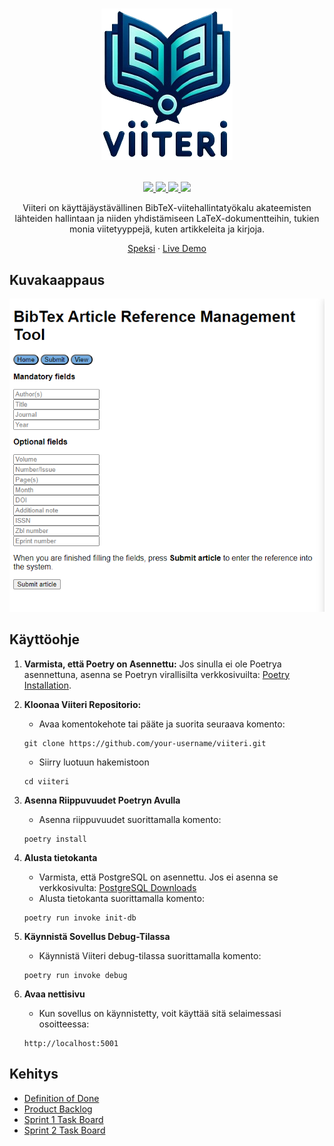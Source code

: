 

# <p align="center"><img src="./docs/assets/logo.png"></p>

<p align="center">
    <a href="https://github.com/3nd3r1/ohtu-miniprojekti/actions/workflows/main.yml" alt="Continuous Integration">
        <img src="https://github.com/3nd3r1/ohtu-miniprojekti/actions/workflows/main.yml/badge.svg"/>
    </a>
    <a href="https://codecov.io/gh/3nd3r1/ohtu-miniprojekti" alt="Codecov">
        <img src="https://codecov.io/gh/3nd3r1/ohtu-miniprojekti/graph/badge.svg?token=LB9DOS5ALB"/>
    </a>
    <a href="https://github.com/3nd3r1/ohtu-miniprojekti/blob/main/LICENSE" alt="License">
        <img src="https://img.shields.io/github/license/3nd3r1/ohtu-miniprojekti"/>
    </a>
    <a href="https://github.com/3nd3r1/ohtu-miniprojekti/releases/latest" alt="Release">
        <img src="https://img.shields.io/github/v/release/3nd3r1/ohtu-miniprojekti"/>
    </a>
    
</p>

<p align="center">
Viiteri on käyttäjäystävällinen BibTeX-viitehallintatyökalu akateemisten lähteiden hallintaan ja niiden yhdistämiseen LaTeX-dokumentteihin, tukien monia viitetyyppejä, kuten artikkeleita ja kirjoja.
</p>
<p align="center">
    <a href="https://ohjelmistotuotanto-hy.github.io/speksi/">Speksi</a>
    ·
    <a href="https://viiteri.onrender.com/">Live Demo</a>
</p>

## Kuvakaappaus

![Preview](./docs/assets/preview.png)

## Käyttöohje

1. **Varmista, että Poetry on Asennettu:**
   Jos sinulla ei ole Poetrya asennettuna, asenna se Poetryn virallisilta verkkosivuilta: [Poetry Installation](https://python-poetry.org/docs/).

2. **Kloonaa Viiteri Repositorio:**
   - Avaa komentokehote tai pääte ja suorita seuraava komento:
   ```
   git clone https://github.com/your-username/viiteri.git
   ```
   - Siirry luotuun hakemistoon
   ```
   cd viiteri
   ```
3. **Asenna Riippuvuudet Poetryn Avulla**
    - Asenna riippuvuudet suorittamalla komento:
    ```
    poetry install
    ```
4. **Alusta tietokanta**
    - Varmista, että PostgreSQL on asennettu. Jos ei asenna se verkkosivulta: [PostgreSQL Downloads](https://www.postgresql.org/download/)
    - Alusta tietokanta suorittamalla komento:
    ```
    poetry run invoke init-db
    ```
5. **Käynnistä Sovellus Debug-Tilassa**
    - Käynnistä Viiteri debug-tilassa suorittamalla komento:
    ```
    poetry run invoke debug
    ```
6. **Avaa nettisivu**
    - Kun sovellus on käynnistetty, voit käyttää sitä selaimessasi osoitteessa:
    ```
    http://localhost:5001
    ```



## Kehitys

-   [Definition of Done](./docs/definition_of_done.md)
-   [Product Backlog](https://github.com/users/3nd3r1/projects/2/views/1)
-   [Sprint 1 Task Board](https://github.com/users/3nd3r1/projects/1/views/1)
-   [Sprint 2 Task Board](https://github.com/users/3nd3r1/projects/3/views/1)
